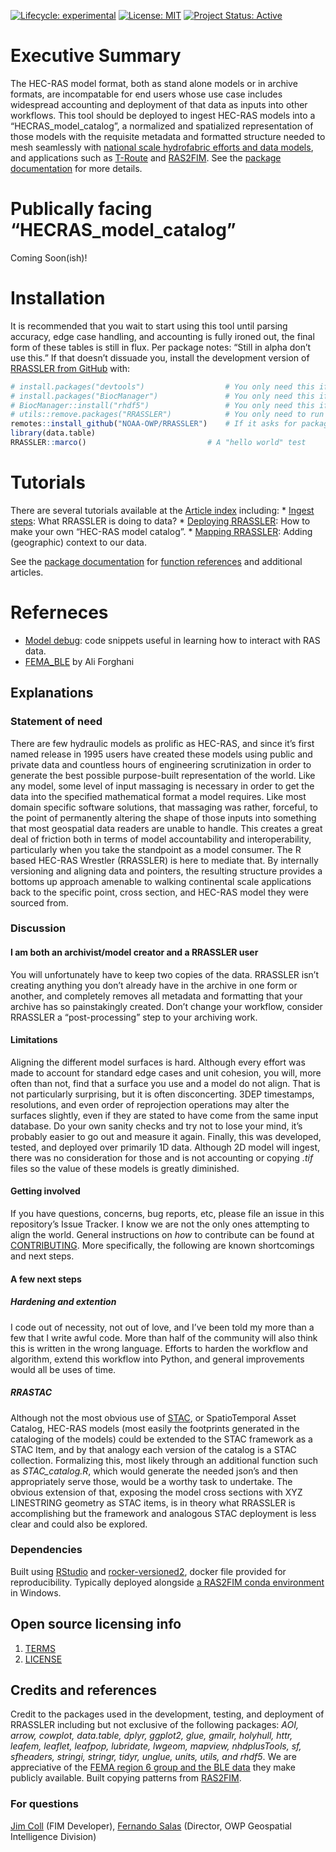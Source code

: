 
<!-- badges: start -->

[![Lifecycle:
experimental](https://img.shields.io/badge/lifecycle-experimental-orange.svg)](https://lifecycle.r-lib.org/articles/stages.html#experimental)
[![License:
MIT](https://img.shields.io/badge/License-MIT-yellow.svg)](https://choosealicense.com/licenses/mit/)
[![Project Status:
Active](https://www.repostatus.org/badges/latest/active.svg)](https://www.repostatus.org/#active)
<!-- badges: end -->

# Executive Summary

The HEC-RAS model format, both as stand alone models or in archive
formats, are incompatable for end users whose use case includes
widespread accounting and deployment of that data as inputs into other
workflows. This tool should be deployed to ingest HEC-RAS models into a
“HECRAS_model_catalog”, a normalized and spatialized representation of
those models with the requisite metadata and formatted structure needed
to mesh seamlessly with [national scale hydrofabric efforts and data
models](https://noaa-owp.github.io/hydrofabric/articles/cs_dm.html), and
applications such as [T-Route](https://github.com/NOAA-OWP/t-route) and
[RAS2FIM](https://github.com/NOAA-OWP/ras2fim). See the [package
documentation](https://NOAA-OWP.github.io/RRASSLER/) for more details.

# Publically facing “HECRAS_model_catalog”

Coming Soon(ish)!

# Installation

It is recommended that you wait to start using this tool until parsing
accuracy, edge case handling, and accounting is fully ironed out, the
final form of these tables is still in flux. Per package notes: “Still
in alpha don’t use this.” If that doesn’t dissuade you, install the
development version of [RRASSLER from
GitHub](https://github.com/NOAA-OWP/RRASSLER) with:

``` r
# install.packages("devtools")                  # You only need this if this is your very first time opening RStudio
# install.packages("BiocManager")               # You only need this if this is your very first time opening RStudio
# BiocManager::install("rhdf5")                 # You only need this if this is your very first time opening RStudio
# utils::remove.packages("RRASSLER")            # You only need to run this if you have a previous install and need to wipe it
remotes::install_github("NOAA-OWP/RRASSLER")    # If it asks for package updates: press 1
library(data.table)
RRASSLER::marco()                           # A "hello world" test
```

# Tutorials

There are several tutorials available at the [Article
index](https://NOAA-OWP.github.io/RRASSLER/docs/articles/index.html)
including: \* [Ingest
steps](https://NOAA-OWP.github.io/RRASSLER/docs/articles/Ingest-steps.html):
What RRASSLER is doing to data? \* [Deploying
RRASSLER](https://NOAA-OWP.github.io/RRASSLER/docs/articles/Deploying-RRASSLER.html):
How to make your own “HEC-RAS model catalog”. \* [Mapping
RRASSLER](https://NOAA-OWP.github.io/RRASSLER/docs/articles/Mapping-RRASSLER.html):
Adding (geographic) context to our data.

See the [package
documentation](https://NOAA-OWP.github.io/RRASSLER/index.html) for
[function
references](https://NOAA-OWP.github.io/RRASSLER/reference/index.html)
and additional articles.

# Referneces

- [Model
  debug](https://NOAA-OWP.github.io/RRASSLER/docs/articles/model-debug.html):
  code snippets useful in learning how to interact with RAS data.
- [FEMA_BLE](https://github.com/AliForghani/FEMA_BLE) by Ali Forghani

## Explanations

### Statement of need

There are few hydraulic models as prolific as HEC-RAS, and since it’s
first named release in 1995 users have created these models using public
and private data and countless hours of engineering scrutinization in
order to generate the best possible purpose-built representation of the
world. Like any model, some level of input massaging is necessary in
order to get the data into the specified mathematical format a model
requires. Like most domain specific software solutions, that massaging
was rather, forceful, to the point of permanently altering the shape of
those inputs into something that most geospatial data readers are unable
to handle. This creates a great deal of friction both in terms of model
accountability and interoperability, particularly when you take the
standpoint as a model consumer. The R based HEC-RAS Wrestler (RRASSLER)
is here to mediate that. By internally versioning and aligning data and
pointers, the resulting structure provides a bottoms up approach
amenable to walking continental scale applications back to the specific
point, cross section, and HEC-RAS model they were sourced from.

### Discussion

#### I am both an archivist/model creator and a RRASSLER user

You will unfortunately have to keep two copies of the data. RRASSLER
isn’t creating anything you don’t already have in the archive in one
form or another, and completely removes all metadata and formatting that
your archive has so painstakingly created. Don’t change your workflow,
consider RRASSLER a “post-processing” step to your archiving work.

#### Limitations

Aligning the different model surfaces is hard. Although every effort was
made to account for standard edge cases and unit cohesion, you will,
more often than not, find that a surface you use and a model do not
align. That is not particularly surprising, but it is often
disconcerting. 3DEP timestamps, resolutions, and even order of
reprojection operations may alter the surfaces slightly, even if they
are stated to have come from the same input database. Do your own sanity
checks and try not to lose your mind, it’s probably easier to go out and
measure it again. Finally, this was developed, tested, and deployed over
primarily 1D data. Although 2D model will ingest, there was no
consideration for those and is not accounting or copying *.tif* files so
the value of these models is greatly diminished.

#### Getting involved

If you have questions, concerns, bug reports, etc, please file an issue
in this repository’s Issue Tracker. I know we are not the only ones
attempting to align the world. General instructions on *how* to
contribute can be found at [CONTRIBUTING](CONTRIBUTING.md). More
specifically, the following are known shortcomings and next steps.

#### A few next steps

##### Hardening and extention

I code out of necessity, not out of love, and I’ve been told my more
than a few that I write awful code. More than half of the community will
also think this is written in the wrong language. Efforts to harden the
workflow and algorithm, extend this workflow into Python, and general
improvements would all be uses of time.

##### RRASTAC

Although not the most obvious use of
[STAC](https://stacspec.org/en/about/), or SpatioTemporal Asset Catalog,
HEC-RAS models (most easily the footprints generated in the cataloging
of the models) could be extended to the STAC framework as a STAC Item,
and by that analogy each version of the catalog is a STAC collection.
Formalizing this, most likely through an additional function such as
*STAC_catalog.R*, which would generate the needed json’s and then
appropriately serve those, would be a worthy task to undertake. The
obvious extension of that, exposing the model cross sections with XYZ
LINESTRING geometry as STAC items, is in theory what RRASSLER is
accomplishing but the framework and analogous STAC deployment is less
clear and could also be explored.

### Dependencies

Built using [RStudio](https://posit.co/downloads/) and
[rocker-versioned2](https://github.com/rocker-org/rocker-versioned2),
docker file provided for reproducibility. Typically deployed alongside
[a RAS2FIM conda
environment](https://github.com/NOAA-OWP/ras2fim/blob/dev/doc/INSTALL.md)
in Windows.

## Open source licensing info

1.  [TERMS](TERMS.md)
2.  [LICENSE](LICENSE)

## Credits and references

Credit to the packages used in the development, testing, and deployment
of RRASSLER including but not exclusive of the following packages: *AOI,
arrow, cowplot, data.table, dplyr, ggplot2, glue, gmailr, holyhull,
httr, leafem, leaflet, leafpop, lubridate, lwgeom, mapview,
nhdplusTools, sf, sfheaders, stringi, stringr, tidyr, unglue, units,
utils, and rhdf5*. We are appreciative of the [FEMA region 6 group and
the BLE data](https://webapps.usgs.gov/infrm/estBFE/) they make publicly
available. Built copying patterns from
[RAS2FIM](https://github.com/NOAA-OWP/ras2fim/blob/dev/src/create_shapes_from_hecras.py).

### For questions

[Jim Coll](james.coll@noaa.gov) (FIM Developer), [Fernando
Salas](fernando.salas@noaa.gov) (Director, OWP Geospatial Intelligence
Division)
